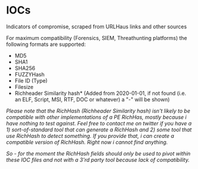 # IOCs
Indicators of compromise, scraped from URLHaus links and other sources

For maximum compatibility (Forensics, SIEM, Threathunting platforms) the following formats are supported:

- MD5
- SHA1
- SHA256
- FUZZYHash
- File ID (Type)
- Filesize
- Richheader Similarity hash* (Added from 2020-01-01, if not found (i.e. an ELF, Script, MSI, RTF, DOC or whatever) a "-" will be shown) 

*Please note that the RichHash (Richheader Similarity hash) isn't likely to be compatible with other implementations of a PE RichHas, mostly because i have nothing to test against. Feel free to contact me on twitter if you have a 1) sort-of-standard tool that can generate a RichHash and 2) some tool that use RichHash to detect something. If you provide that, i can create a compatible version of RichHash. Right now i cannot find anything.*

*So - for the moment the RichHash fields should only be used to pivot within these IOC files and not with a 3'rd party tool because lack of compatibility.*
